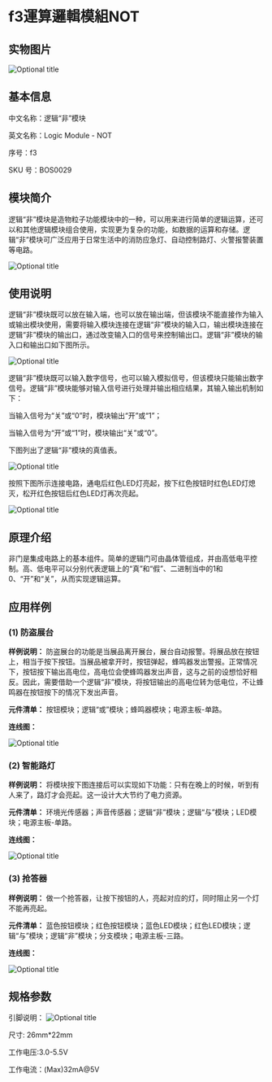 # f3運算邏輯模組NOT

## 实物图片

![Optional title](.gitbook/assets/boson-luo-ji-fei-mo-kuai-shi-wu-tu.jpg)

## 基本信息

中文名称：逻辑“非”模块

英文名称：Logic Module - NOT

序号：f3

SKU 号：BOS0029

## 模块简介

逻辑“非”模块是造物粒子功能模块中的一种，可以用来进行简单的逻辑运算，还可以和其他逻辑模块组合使用，实现更为复杂的功能，如数据的运算和存储。逻辑“非”模块可广泛应用于日常生活中的消防应急灯、自动控制路灯、火警报警装置等电路。

![Optional title](.gitbook/assets/boson-luo-ji-fei-mo-kuai-shi-li.png)

## 使用说明

逻辑“非”模块既可以放在输入端，也可以放在输出端，但该模块不能直接作为输入或输出模块使用，需要将输入模块连接在逻辑“非”模块的输入口，输出模块连接在逻辑“非”模块的输出口，通过改变输入口的信号来控制输出口。逻辑“非”模块的输入口和输出口如下图所示。

![Optional title](.gitbook/assets/boson-luo-ji-fei-mo-kuai-shi-yong-shuo-ming-1.png)

逻辑“非”模块既可以输入数字信号，也可以输入模拟信号，但该模块只能输出数字信号。逻辑“非”模块能够对输入信号进行处理并输出相应结果，其输入输出机制如下：

当输入信号为“关”或“0”时，模块输出“开”或“1”；

当输入信号为“开”或“1”时，模块输出“关”或“0”。

下图列出了逻辑“非”模块的真值表。

![Optional title](.gitbook/assets/boson-luo-ji-fei-mo-kuai-shi-yong-shuo-ming-2.png)

按照下图所示连接电路，通电后红色LED灯亮起，按下红色按钮时红色LED灯熄灭，松开红色按钮后红色LED灯再次亮起。

![Optional title](.gitbook/assets/boson-luo-ji-fei-mo-kuai-shi-yong-shuo-ming-3.png)

## 原理介绍

非门是集成电路上的基本组件。简单的逻辑门可由晶体管组成，并由高低电平控制。高、低电平可以分别代表逻辑上的“真”和“假”、二进制当中的1和0、“开”和“关”，从而实现逻辑运算。

## 应用样例

### **\(1\) 防盗展台**

**样例说明：** 防盗展台的功能是当展品离开展台，展台自动报警。将展品放在按钮上，相当于按下按钮。当展品被拿开时，按钮弹起，蜂鸣器发出警报。正常情况下，按钮按下输出高电位，高电位会使蜂鸣器发出声音，这与之前的设想恰好相反。因此，需要借助一个逻辑“非”模块，将按钮输出的高电位转为低电位，不让蜂鸣器在按钮按下的情况下发出声音。

**元件清单：** 按钮模块；逻辑“或”模块；蜂鸣器模块；电源主板-单路。

**连线图：**

![Optional title](.gitbook/assets/boson-luo-ji-fei-mo-kuai-fang-dao-zhan-tai-lian-xian-tu.png)

### **\(2\) 智能路灯**

**样例说明：** 将模块按下图连接后可以实现如下功能：只有在晚上的时候，听到有人来了，路灯才会亮起。这一设计大大节约了电力资源。

**元件清单：** 环境光传感器；声音传感器；逻辑“非”模块；逻辑“与”模块；LED模块；电源主板-单路。

**连线图：**

![Optional title](.gitbook/assets/boson-luo-ji-fei-mo-kuai-zhi-neng-lu-deng-lian-xian-tu.png)

### **\(3\) 抢答器**

**样例说明：** 做一个抢答器，让按下按钮的人，亮起对应的灯，同时阻止另一个灯不能再亮起。

**元件清单：** 蓝色按钮模块；红色按钮模块；蓝色LED模块；红色LED模块；逻辑“与”模块；逻辑“非”模块；分支模块；电源主板-三路。

**连线图：**

![Optional title](.gitbook/assets/boson-luo-ji-fei-mo-kuai-qiang-da-qi-lian-xian-tu.png)

## 规格参数

引脚说明： ![Optional title](.gitbook/assets/boson-luo-ji-fei-mo-kuai-yin-jiao-shuo-ming.png)

尺寸: 26mm\*22mm

工作电压:3.0-5.5V

工作电流：\(Max\)32mA@5V

